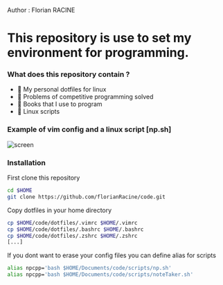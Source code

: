 Author : Florian RACINE

<h1>This repository is use to set my environment for programming.</h1>
<h3> What does this repository contain ? </h3>

- 🤝 My personal dotfiles for linux
- 🔭 Problems of competitive programming solved
- 🌱 Books that I use to program
- 👨‍ Linux scripts

<h3> Example of vim config and a linux script [np.sh] </h3>

![screen](https://user-images.githubusercontent.com/103432737/208796533-9dd1bc64-7b14-4e88-ab97-5739bfa412f9.png)

<h3> Installation </h3>

First clone this repository

```bash
cd $HOME
git clone https://github.com/florianRacine/code.git
```

Copy dotfiles in your home directory

```bash
cp $HOME/code/dotfiles/.vimrc $HOME/.vimrc
cp $HOME/code/dotfiles/.bashrc $HOME/.bashrc
cp $HOME/code/dotfiles/.zshrc $HOME/.zshrc
[...]
```

If you dont want to erase your config files you can define alias for scripts
```bash
alias npcpp='bash $HOME/Documents/code/scripts/np.sh'
alias npcpp='bash $HOME/Documents/code/scripts/noteTaker.sh'
```
